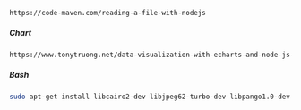 ```html
https://code-maven.com/reading-a-file-with-nodejs
```

##### Chart
```html
https://www.tonytruong.net/data-visualization-with-echarts-and-node-js-express-jade-templates/
```

##### Bash
```bash
sudo apt-get install libcairo2-dev libjpeg62-turbo-dev libpango1.0-dev libgif-dev build-essential g++
```